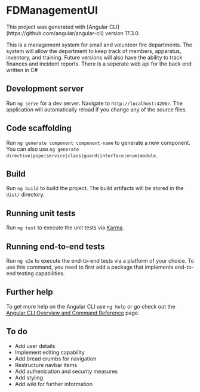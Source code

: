 # FDManagementUI

<p>This project was generated with [Angular CLI](https://github.com/angular/angular-cli) version 17.3.0.</p>
<p>This is a management system for small and volunteer fire departments. The system will allow the department to keep track of members, apparatus, inventory, and training.
Future versions will also have the ability to track finances and incident reports. There is a seperate web api for the back end written in C#</p>

## Development server

Run `ng serve` for a dev server. Navigate to `http://localhost:4200/`. The application will automatically reload if you change any of the source files.

## Code scaffolding

Run `ng generate component component-name` to generate a new component. You can also use `ng generate directive|pipe|service|class|guard|interface|enum|module`.

## Build

Run `ng build` to build the project. The build artifacts will be stored in the `dist/` directory.

## Running unit tests

Run `ng test` to execute the unit tests via [Karma](https://karma-runner.github.io).

## Running end-to-end tests

Run `ng e2e` to execute the end-to-end tests via a platform of your choice. To use this command, you need to first add a package that implements end-to-end testing capabilities.

## Further help

To get more help on the Angular CLI use `ng help` or go check out the [Angular CLI Overview and Command Reference](https://angular.io/cli) page.

## To do
<ul>
    <li>Add user details</li>
    <li>Implement editing capability</li>
    <li>Add bread crumbs for navigation</li>
    <li>Restructure navbar items</li>
    <li>Add authenication and security measures</li>
    <li>Add styling</li>
    <li>Add wiki for further information</li>
</ul>
